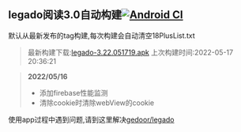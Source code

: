 ## legado阅读3.0自动构建[![Android CI](https://github.com/10bits/gedoor-Build/workflows/Android%20CI/badge.svg)](https://github.com/10bits/gedoor-Build/actions)

默认从最新发布的tag构建,每次构建会自动清空18PlusList.txt

> 最新构建下载:[legado-3.22.051719.apk](https://github.com/crby2333/gedoor-Build/releases/download/legado-3.22.051719/legado-3.22.051719.apk) 上次构建时间:2022-05-17 20:36:21
<!--start-->
> **2022/05/16**
> 
> * 添加firebase性能监测
> * 清除cookie时清除webView的cookie
<!--end-->
  
使用app过程中遇到问题,请到这里解决[gedoor/legado](https://github.com/gedoor/legado/issues)

